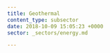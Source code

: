 ```yaml
---
title: Geothermal
content_type: subsector
date: 2018-10-09 15:05:23 +0000
sector: _sectors/energy.md

---
```

